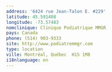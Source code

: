 ```yaml
---
address: '6424 rue Jean-Talon E. #229'
latitude: 45.591408
longitude: -73.57483
nomclinique: Clinique Podiatrique MMGR
pays: Canada
phone: (514) 903-9333
site: http://www.podiatremmgr.com
type: location
ville: Montréal, Québec  H1S 1M8
i18nlanguage: en
---
```


